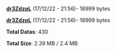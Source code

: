 [**dr3ZdzpL**](/data/dr3ZdzpL.txt) (17/12/22 - 21:56)- 18999 bytes

[**dr3ZdzpL**](/data/dr3ZdzpL.txt) (17/12/22 - 21:56)- 18999 bytes

**Total Datas**: 430

**Total Size**: 2.39 MB / 2.4 MB